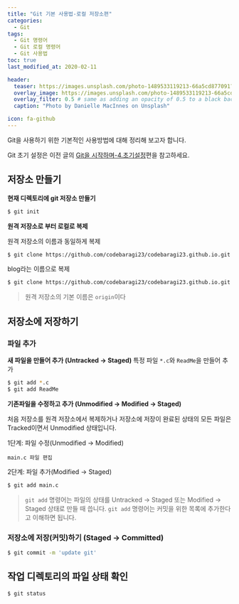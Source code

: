 ```yaml
---
title: "Git 기본 사용법-로컬 저장소편"
categories: 
  - Git
tags: 
  - Git 명령어
  - Git 로컬 명령어
  - Git 사용법
toc: true
last_modified_at: 2020-02-11

header:
  teaser: https://images.unsplash.com/photo-1489533119213-66a5cd877091?ixlib=rb-1.2.1&ixid=eyJhcHBfaWQiOjEyMDd9&auto=format&fit=crop&w=256&q=40
  overlay_image: https://images.unsplash.com/photo-1489533119213-66a5cd877091?ixlib=rb-1.2.1&ixid=eyJhcHBfaWQiOjEyMDd9&auto=format&fit=crop&w=1024&q=80
  overlay_filter: 0.5 # same as adding an opacity of 0.5 to a black background
  caption: "Photo by Danielle MacInnes on Unsplash"

icon: fa-github
---
```



Git을 사용하기 위한 기본적인 사용방법에 대해 정리해 보고자 합니다.

Git 초기 설정은 이전 글의  [Git을 시작하며-4.초기설정](/git/Start-Git/#4-초기-설정)편을 참고하세요.


## 저장소 만들기

**현재 디렉토리에 git 저장소 만들기**

```bash
$ git init
```

**원격 저장소로 부터 로컬로 복제**

원격 저장소의 이름과 동일하게 복제

```bash
$ git clone https://github.com/codebaragi23/codebaragi23.github.io.git
```

blog라는 이름으로 복제

```bash
$ git clone https://github.com/codebaragi23/codebaragi23.github.io.git blog
```

> 원격 저장소의 기본 이름은 `origin`이다

## 저장소에 저장하기

### 파일 추가

**새 파일을 만들어 추가 (Untracked -> Staged)**
특정 파일 `*.c`와 `ReadMe`을 만들어 추가

```bash
$ git add *.c
$ git add ReadMe
```

**기존파일을 수정하고 추가 (Unmodified -> Modified -> Staged)**

처음 저장소를 원격 저장소에서 복제하거나 저장소에 저장이 완료된 상태의 모든 파일은 Tracked이면서 Unmodified 상태입니다.

1단계: 파일 수정(Unmodified -> Modified)

```
main.c 파일 편집
```

2단계: 파일 추가(Modified -> Staged)

```bash
$ git add main.c
```


> `git add` 명령어는 파일의 상태를 Untracked -> Staged 또는 Modified -> Staged 상태로 만들 때 씁니다.
> `git add` 명령어는 커밋을 위한 목록에 추가한다고 이해하면 됩니다.

### 저장소에 저장(커밋)하기 (Staged -> Committed)

```bash
$ git commit -m 'update git'
```

## 작업 디렉토리의 파일 상태 확인

```bash
$ git status
```

